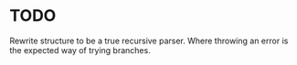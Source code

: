 # TODO

Rewrite structure to be a true recursive parser. Where throwing an error is the expected way of trying branches.
